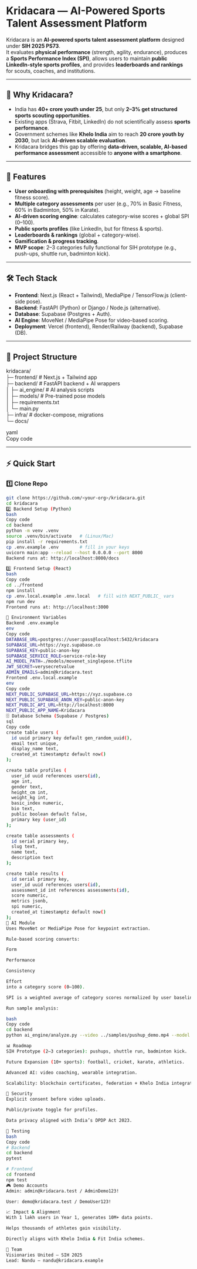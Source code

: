 # Kridacara — AI-Powered Sports Talent Assessment Platform

Kridacara is an **AI-powered sports talent assessment platform** designed under **SIH 2025 PS73**.  
It evaluates **physical performance** (strength, agility, endurance), produces a **Sports Performance Index (SPI)**, allows users to maintain **public LinkedIn-style sports profiles**, and provides **leaderboards and rankings** for scouts, coaches, and institutions.

---

## 🌟 Why Kridacara?
- India has **40+ crore youth under 25**, but only **2–3% get structured sports scouting opportunities**.  
- Existing apps (Strava, Fitbit, LinkedIn) do not scientifically assess **sports performance**.  
- Government schemes like **Khelo India** aim to reach **20 crore youth by 2030**, but lack **AI-driven scalable evaluation**.  
- Kridacara bridges this gap by offering **data-driven, scalable, AI-based performance assessment** accessible to **anyone with a smartphone**.

---

## 🚀 Features
- **User onboarding with prerequisites** (height, weight, age → baseline fitness score).  
- **Multiple category assessments** per user (e.g., 70% in Basic Fitness, 60% in Badminton, 50% in Karate).  
- **AI-driven scoring engine**: calculates category-wise scores + global SPI (0–100).  
- **Public sports profiles** (like LinkedIn, but for fitness & sports).  
- **Leaderboards & rankings** (global + category-wise).  
- **Gamification & progress tracking**.  
- **MVP scope**: 2–3 categories fully functional for SIH prototype (e.g., push-ups, shuttle run, badminton kick).  

---

## 🛠️ Tech Stack
- **Frontend**: Next.js (React + Tailwind), MediaPipe / TensorFlow.js (client-side pose).  
- **Backend**: FastAPI (Python) or Django / Node.js (alternative).  
- **Database**: Supabase (Postgres + Auth).  
- **AI Engine**: MoveNet / MediaPipe Pose for video-based scoring.  
- **Deployment**: Vercel (frontend), Render/Railway (backend), Supabase (DB).  

---

## 📂 Project Structure
kridacara/  
├─ frontend/ # Next.js + Tailwind app  
├─ backend/ # FastAPI backend + AI wrappers  
│ ├─ ai_engine/ # AI analysis scripts  
│ ├─ models/ # Pre-trained pose models  
│ ├─ requirements.txt  
│ └─ main.py  
├─ infra/ # docker-compose, migrations  
└─ docs/  

yaml  
Copy code

---

## ⚡ Quick Start

### 1️⃣ Clone Repo
```bash
git clone https://github.com/<your-org>/kridacara.git
cd kridacara
2️⃣ Backend Setup (Python)
bash
Copy code
cd backend
python -m venv .venv
source .venv/bin/activate   # (Linux/Mac)
pip install -r requirements.txt
cp .env.example .env        # fill in your keys
uvicorn main:app --reload --host 0.0.0.0 --port 8000
Backend runs at: http://localhost:8000/docs

3️⃣ Frontend Setup (React)
bash
Copy code
cd ../frontend
npm install
cp .env.local.example .env.local   # fill with NEXT_PUBLIC_ vars
npm run dev
Frontend runs at: http://localhost:3000

🔑 Environment Variables
Backend .env.example
env
Copy code
DATABASE_URL=postgres://user:pass@localhost:5432/kridacara
SUPABASE_URL=https://xyz.supabase.co
SUPABASE_KEY=public-anon-key
SUPABASE_SERVICE_ROLE=service-role-key
AI_MODEL_PATH=./models/movenet_singlepose.tflite
JWT_SECRET=verysecretvalue
ADMIN_EMAILS=admin@kridacara.test
Frontend .env.local.example
env
Copy code
NEXT_PUBLIC_SUPABASE_URL=https://xyz.supabase.co
NEXT_PUBLIC_SUPABASE_ANON_KEY=public-anon-key
NEXT_PUBLIC_API_URL=http://localhost:8000
NEXT_PUBLIC_APP_NAME=Kridacara
🗄️ Database Schema (Supabase / Postgres)
sql
Copy code
create table users (
  id uuid primary key default gen_random_uuid(),
  email text unique,
  display_name text,
  created_at timestamptz default now()
);

create table profiles (
  user_id uuid references users(id),
  age int,
  gender text,
  height_cm int,
  weight_kg int,
  basic_index numeric,
  bio text,
  public boolean default false,
  primary key (user_id)
);

create table assessments (
  id serial primary key,
  slug text,
  name text,
  description text
);

create table results (
  id serial primary key,
  user_id uuid references users(id),
  assessment_id int references assessments(id),
  score numeric,
  metrics jsonb,
  spi numeric,
  created_at timestamptz default now()
);
🤖 AI Module
Uses MoveNet or MediaPipe Pose for keypoint extraction.

Rule-based scoring converts:

Form

Performance

Consistency

Effort
into a category score (0–100).

SPI is a weighted average of category scores normalized by user baseline.

Run sample analysis:

bash
Copy code
cd backend
python ai_engine/analyze.py --video ../samples/pushup_demo.mp4 --model models/movenet.tflite --out result.json

📊 Roadmap
SIH Prototype (2–3 categories): pushups, shuttle run, badminton kick.

Future Expansion (10+ sports): football, cricket, karate, athletics.

Advanced AI: video coaching, wearable integration.

Scalability: blockchain certificates, federation + Khelo India integration.

🔐 Security
Explicit consent before video uploads.

Public/private toggle for profiles.

Data privacy aligned with India’s DPDP Act 2023.

🧪 Testing
bash
Copy code
# Backend
cd backend
pytest

# Frontend
cd frontend
npm test
🎮 Demo Accounts
Admin: admin@kridacara.test / AdminDemo123!

User: demo@kridacara.test / DemoUser123!

📈 Impact & Alignment
With 1 lakh users in Year 1, generates 10M+ data points.

Helps thousands of athletes gain visibility.

Directly aligns with Khelo India & Fit India schemes.

👥 Team
Visionaries United — SIH 2025
Lead: Nandu — nandu@kridacara.example
